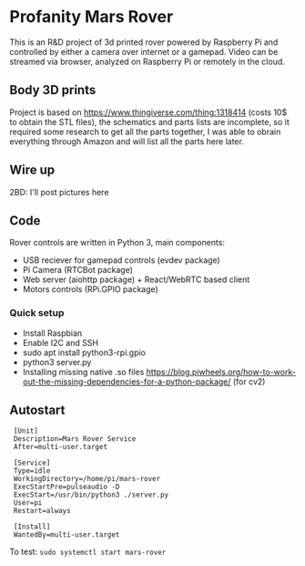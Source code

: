 # Profanity Mars Rover

This is an R&D project of 3d printed rover powered by Raspberry Pi and controlled by either a camera over internet or a gamepad.
Video can be streamed via browser, analyzed on Raspberry Pi or remotely in the cloud.

## Body 3D prints 

Project is based on https://www.thingiverse.com/thing:1318414 (costs 10$ to obtain the STL files), the schematics and parts lists are incomplete, so it required some research to get all the parts together, I was able to obrain everything through Amazon and will list all the parts here later.

## Wire up

2BD: I'll post pictures here

## Code

Rover controls are written in Python 3, main components:
- USB reciever for gamepad controls (evdev package)
- Pi Camera (RTCBot package)
- Web server (aiohttp package) + React/WebRTC based client
- Motors controls (RPi.GPIO package)


### Quick setup

- Install Raspbian
- Enable I2C and SSH
- sudo apt install python3-rpi.gpio
- python3 server.py
- Installing missing native .so files https://blog.piwheels.org/how-to-work-out-the-missing-dependencies-for-a-python-package/ (for cv2)

## Autostart

```/lib/systemd/system/mars-rover.service
 [Unit]
 Description=Mars Rover Service
 After=multi-user.target

 [Service]
 Type=idle
 WorkingDirectory=/home/pi/mars-rover
 ExecStartPre=pulseaudio -D
 ExecStart=/usr/bin/python3 ./server.py
 User=pi
 Restart=always

 [Install]
 WantedBy=multi-user.target
 ```

To test:
`sudo systemctl start mars-rover`

